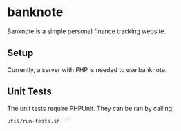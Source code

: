 # banknote


Banknote is a simple personal finance tracking website.



## Setup

Currently, a server with PHP is needed to use banknote.

## Unit Tests

The unit tests require PHPUnit. They can be ran by calling:
```
util/run-tests.sh```

